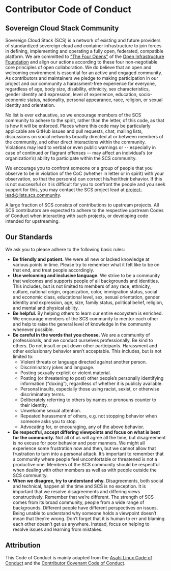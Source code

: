 # Contributor Code of Conduct

## Sovereign Cloud Stack Community

Sovereign Cloud Stack (SCS) is a network of existing and future providers of standardized sovereign cloud and container infrastructure to join forces in defining, implementing and operating a fully open, federated, compatible platform. We are committed to ["The Four Opens"](https://www.openstack.org/four-opens/) of the [Open Infrastructure Foundation](https://openinfra.dev/) and align our actions according to these four non-negotiable core principles of open collaboration. We do believe that an open and welcoming environment is essential for an active and engaged community. As contributors and maintainers we pledge to making participation in our project and our community a harassment-free experience for everyone, regardless of age, body size, disability, ethnicity, sex characteristics, gender identity and expression, level of experience, education, socio-economic status, nationality, personal appearance, race, religion, or sexual identity and orientation.

No list is ever exhaustive, so we encourage members of the SCS community to adhere to the spirit, rather than the letter, of this code, as that is how it will be enforced. Places where this code may be particularly applicable are GitHub issues and pull requests, chat, mailing lists, discussions on social networks broadly directed at or between members of the community, and other direct interactions within the community. Violations may lead to verbal or even public warnings or -- especially in case of continued or flagrant offenses -- may affect an individual’s (or organization’s) ability to participate within the SCS community.

We encourage you to confront someone or a group of people that you observe to be in violation of the CoC (whether in letter or in spirit) with your observation, so that the person(s) can correct his/her/their behavior. If this is not successful or it is difficult for you to confront the people and you seek support for this, you may contact the SCS project lead at <project-lead@lists.scs.community>.

A large fraction of SCS consists of contributions to upstream projects. All SCS contributors are expected to adhere to the respective upstream Codes of Conduct when interacting with such projects, or developing code intended for upstreaming.

## Our Standards

We ask you to please adhere to the following basic rules:

* **Be friendly and patient.** We were all new or lacked knowledge at various points in time. Please try to remember what it felt like to be on that end, and treat people accordingly.
* **Use welcoming and inclusive language.** We strive to be a community that welcomes and supports people of all backgrounds and identities. This includes, but is not limited to members of any race, ethnicity, culture, national origin, organization, color, immigration status, social and economic class, educational level, sex, sexual orientation, gender identity and expression, age, size, family status, political belief, religion, and mental and physical ability.
* **Be helpful.** By helping others to learn our entire ecosystem is enriched. We encourage members of the SCS community to mentor each other and help to raise the general level of knowledge in the community whenever possible.
* **Be careful in the words that you choose.** We are a community of professionals, and we conduct ourselves professionally. Be kind to others. Do not insult or put down other participants. Harassment and other exclusionary behavior aren’t acceptable. This includes, but is not limited to:
  * Violent threats or language directed against another person.
  * Discriminatory jokes and language.
  * Posting sexually explicit or violent material.
  * Posting (or threatening to post) other people’s personally identifying information (“doxing”), regardless of whether it is publicly available.
  * Personal insults, especially those using racist, sexist, or otherwise discriminatory terms.
  * Deliberately referring to others by names or pronouns counter to their identity.
  * Unwelcome sexual attention.
  * Repeated harassment of others, e.g. not stopping behavior when someone asks you to stop.
  * Advocating for, or encouraging, any of the above behavior.
* **Be respectful, accept differing viewpoints and focus on what is best for the community.** Not all of us will agree all the time, but disagreement is no excuse for poor behavior and poor manners. We might all experience some frustration now and then, but we cannot allow that frustration to turn into a personal attack. It’s important to remember that a community where people feel uncomfortable or threatened is not a productive one. Members of the SCS community should be respectful when dealing with other members as well as with people outside the SCS community.
* **When we disagree, try to understand why.** Disagreements, both social and technical, happen all the time and SCS is no exception. It is important that we resolve disagreements and differing views constructively. Remember that we’re different. The strength of SCS comes from its broad community, people from a wide range of backgrounds. Different people have different perspectives on issues. Being unable to understand why someone holds a viewpoint doesn’t mean that they’re wrong. Don’t forget that it is human to err and blaming each other doesn’t get us anywhere. Instead, focus on helping to resolve issues and learning from mistakes.

## Attribution

This Code of Conduct is mainly adapted from the [Asahi Linux Code of Conduct](https://asahilinux.org/code-of-conduct/) and the [Contributor Covenant Code of Conduct](https://www.contributor-covenant.org/version/2/1/code_of_conduct/).
